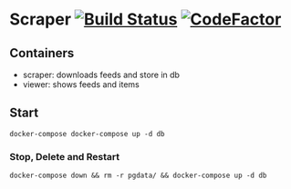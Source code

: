 # Scraper [![Build Status](https://travis-ci.com/doerfli/feedscraper.svg?branch=master)](https://travis-ci.com/doerfli/feedscraper) [![CodeFactor](https://www.codefactor.io/repository/github/doerfli/feedscraper/badge)](https://www.codefactor.io/repository/github/doerfli/feedscraper)

## Containers

- scraper: downloads feeds and store in db
- viewer: shows feeds and items

## Start 

```
docker-compose docker-compose up -d db
```

### Stop, Delete and Restart 

```
docker-compose down && rm -r pgdata/ && docker-compose up -d db
```
